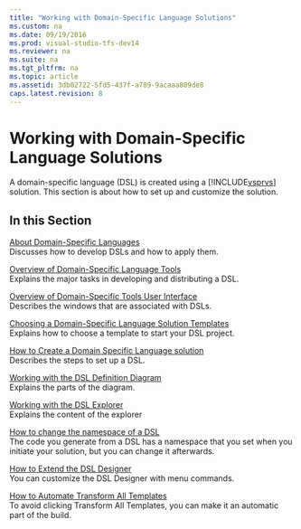 ```yaml
---
title: "Working with Domain-Specific Language Solutions"
ms.custom: na
ms.date: 09/19/2016
ms.prod: visual-studio-tfs-dev14
ms.reviewer: na
ms.suite: na
ms.tgt_pltfrm: na
ms.topic: article
ms.assetid: 3db02722-5fd5-437f-a789-9acaaa809de8
caps.latest.revision: 8
---
```

# Working with Domain-Specific Language Solutions
A domain-specific language (DSL) is created using a [!INCLUDE[vsprvs](../vs140/includes/vsprvs_md.md)] solution. This section is about how to set up and customize the solution.  
  
## In this Section  
 [About Domain-Specific Languages](../vs140/About-Domain-Specific-Languages.md)  
 Discusses how to develop DSLs and how to apply them.  
  
 [Overview of Domain-Specific Language Tools](../vs140/Overview-of-Domain-Specific-Language-Tools.md)  
 Explains the major tasks in developing and distributing a DSL.  
  
 [Overview of Domain-Specific Tools User Interface](../vs140/Overview-of-the-Domain-Specific-Language-Tools-User-Interface.md)  
 Describes the windows that are associated with DSLs.  
  
 [Choosing a Domain-Specific Language Solution Templates](../vs140/Choosing-a-Domain-Specific-Language-Solution-Template.md)  
 Explains how to choose a template to start your DSL project.  
  
 [How to Create a Domain Specific Language solution](../vs140/How-to--Create-a-Domain-Specific-Language-Solution.md)  
 Describes the steps to set up a DSL.  
  
 [Working with the DSL Definition Diagram](../vs140/Working-with-the-DSL-Definition-Diagram.md)  
 Explains the parts of the diagram.  
  
 [Working with the DSL Explorer](../vs140/Working-with-the-Domain-Specific-Language-Explorer.md)  
 Explains the content of the explorer  
  
 [How to change the namespace of a DSL](../vs140/How-to--Change-the-Namespace-of-a-Domain-Specific-Language.md)  
 The code you generate from a DSL has a namespace that you set when you initiate your solution, but you can change it afterwards.  
  
 [How to Extend the DSL Designer](../vs140/How-to--Extend-the-Domain-Specific-Language-Designer.md)  
 You can customize the DSL Designer with menu commands.  
  
 [How to Automate Transform All Templates](assetId:///b63cfe20-fe5e-47cc-9506-59b29bca768a)  
 To avoid clicking Transform All Templates, you can make it an automatic part of the build.